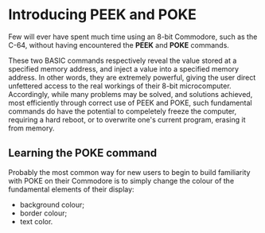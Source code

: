 # Introducing PEEK and POKE
Few will ever have spent much time using an 8-bit Commodore, such as the C-64, without having encountered the **PEEK** and **POKE** commands.

These two BASIC commands respectively reveal the value stored at a specified memory address, and inject a value into a specified memory address. In other words, they are extremely powerful, giving the user direct unfettered access to the real workings of their 8-bit microcomputer. Accordingly, while many problems may be solved, and solutions achieved, most efficiently through correct use of PEEK and POKE, such fundamental commands do have the potential to compeletely freeze the computer, requiring a hard reboot, or to overwrite one's current program, erasing it from memory.

## Learning the POKE command
Probably the most common way for new users to begin to build familiarity with POKE on their Commodore is to simply change the colour of the fundamental elements of their display:
 - background colour;
 - border colour;
 - text color.
